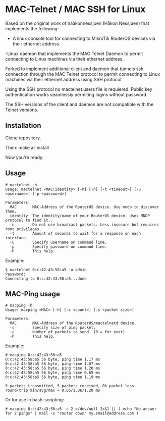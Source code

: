 MAC-Telnet / MAC SSH for Linux
==============================

Based on the original work of haakonnessjoen (Håkon Nessjøen) that implements
the following: 

- A linux console tool for connecting to MikroTik RouterOS devices via their
ethernet address.

-Linux daemon that implements the MAC Telnet Daemon to permit connecting
to Linux machines via their ethernet address.

Forked to implement additional client and daemon that tunnels ssh connection
through the MAC Telnet protocol to permit connecting to Linux machines via
their ethernet address using SSH protocol.

Using the SSH protocol no mactelnet.users file is requiered. Public key
authentication works seamlessly permiting logins without password.

The SSH versions of the client and daemon are not compatible with the Telnet
versions.


Installation
------------

Clone repository.

Then:
    make all install

Now you're ready.


Usage
-----

    # mactelnet -h
    Usage: mactelnet <MAC|identity> [-h] [-n] [-t <timeout>] [-u <username>] [-p <password>]
    
    Parameters:
      MAC       MAC-Address of the RouterOS device. Use mndp to discover them.
      identity  The identity/name of your RouterOS device. Uses MNDP protocol to find it..
      -n        Do not use broadcast packets. Less insecure but requires root privileges.
      -t        Amount of seconds to wait for a response on each interface.
      -u        Specify username on command line.
      -p        Specify password on command line.
      -h        This help.


Example:

    $ mactelnet 0:c:42:43:58:a5 -u admin
    Password: 
    Connecting to 0:c:42:43:58:a5...done
    

MAC-Ping usage
--------------

    # macping -h
    Usage: macping <MAC> [-h] [-c <count>] [-s <packet size>]
    
    Parameters:
      MAC       MAC-Address of the RouterOS/mactelnetd device.
      -s        Specify size of ping packet.
      -c        Number of packets to send. (0 = for ever)
      -h        This help.

Example:

    # macping 0:c:42:43:58:a5
    0:c:42:43:58:a5 56 byte, ping time 1.17 ms
    0:c:42:43:58:a5 56 byte, ping time 1.07 ms
    0:c:42:43:58:a5 56 byte, ping time 1.20 ms
    0:c:42:43:58:a5 56 byte, ping time 0.65 ms
    0:c:42:43:58:a5 56 byte, ping time 1.19 ms
    
    5 packets transmitted, 5 packets received, 0% packet loss
    round-trip min/avg/max = 0.65/1.06/1.20 ms

Or for use in bash-scripting:

    # macping 0:c:42:43:58:a5 -c 2 >/dev/null 2>&1 || ( echo "No answer for 2 pings" | mail -s "router down" my.email@address.com )

